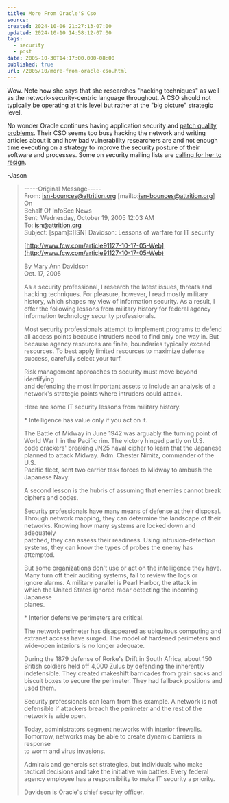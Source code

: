 ```yaml
---
title: More From Oracle'S Cso
source: 
created: 2024-10-06 21:27:13-07:00
updated: 2024-10-10 14:58:12-07:00
tags:
  - security
  - post
date: 2005-10-30T14:17:00.000-08:00
published: true
url: /2005/10/more-from-oracle-cso.html
---
```



Wow. Note how she says that she researches "hacking techniques" as well as the network-security-centric language throughout. A CSO should not typically be operating at this level but rather at the "big picture" strategic level.  
  
No wonder Oracle continues having application security and [patch quality problems](http://www.eweek.com/article2/0,1895,1874134,00.asp). Their CSO seems too busy hacking the network and writing articles about it and how bad vulnerability researchers are and not enough time executing on a strategy to improve the security posture of their software and processes. Some on security mailing lists are [calling for her to resign](http://news.zdnet.com/2100-1009_22-5916171.html).  
  
\-Jason  
  

>   
> \-----Original Message-----  
> From: isn-bounces@attrition.org \[mailto:isn-bounces@attrition.org\] On  
> Behalf Of InfoSec News  
> Sent: Wednesday, October 19, 2005 12:03 AM  
> To: isn@attrition.org  
> Subject: \[spam\]::\[ISN\] Davidson: Lessons of warfare for IT security  
>   
> [http://www.fcw.com/article91127-10-17-05-Web](http://www.fcw.com/article91127-10-17-05-Web)  
>   
> By Mary Ann Davidson  
> Oct. 17, 2005  
>   
> As a security professional, I research the latest issues, threats and  
> hacking techniques. For pleasure, however, I read mostly military  
> history, which shapes my view of information security. As a result, I  
> offer the following lessons from military history for federal agency  
> information technology security professionals.  
>   
> Most security professionals attempt to implement programs to defend  
> all access points because intruders need to find only one way in. But  
> because agency resources are finite, boundaries typically exceed  
> resources. To best apply limited resources to maximize defense  
> success, carefully select your turf.  
>   
> Risk management approaches to security must move beyond identifying  
> and defending the most important assets to include an analysis of a  
> network's strategic points where intruders could attack.  
>   
> Here are some IT security lessons from military history.  
>   
>   
> \* Intelligence has value only if you act on it.  
>   
> The Battle of Midway in June 1942 was arguably the turning point of  
> World War II in the Pacific rim. The victory hinged partly on U.S.  
> code crackers' breaking JN25 naval cipher to learn that the Japanese  
> planned to attack Midway. Adm. Chester Nimitz, commander of the U.S.  
> Pacific fleet, sent two carrier task forces to Midway to ambush the  
> Japanese Navy.  
>   
> A second lesson is the hubris of assuming that enemies cannot break  
> ciphers and codes.  
>   
> Security professionals have many means of defense at their disposal.  
> Through network mapping, they can determine the landscape of their  
> networks. Knowing how many systems are locked down and adequately  
> patched, they can assess their readiness. Using intrusion-detection  
> systems, they can know the types of probes the enemy has attempted.  
>   
> But some organizations don't use or act on the intelligence they have.  
> Many turn off their auditing systems, fail to review the logs or  
> ignore alarms. A military parallel is Pearl Harbor, the attack in  
> which the United States ignored radar detecting the incoming Japanese  
> planes.  
>   
>   
> \* Interior defensive perimeters are critical.  
>   
> The network perimeter has disappeared as ubiquitous computing and  
> extranet access have surged. The model of hardened perimeters and  
> wide-open interiors is no longer adequate.  
>   
> During the 1879 defense of Rorke's Drift in South Africa, about 150  
> British soldiers held off 4,000 Zulus by defending the inherently  
> indefensible. They created makeshift barricades from grain sacks and  
> biscuit boxes to secure the perimeter. They had fallback positions and  
> used them.  
>   
> Security professionals can learn from this example. A network is not  
> defensible if attackers breach the perimeter and the rest of the  
> network is wide open.  
>   
> Today, administrators segment networks with interior firewalls.  
> Tomorrow, networks may be able to create dynamic barriers in response  
> to worm and virus invasions.  
>   
> Admirals and generals set strategies, but individuals who make  
> tactical decisions and take the initiative win battles. Every federal  
> agency employee has a responsibility to make IT security a priority.  
>   
> Davidson is Oracle's chief security officer.